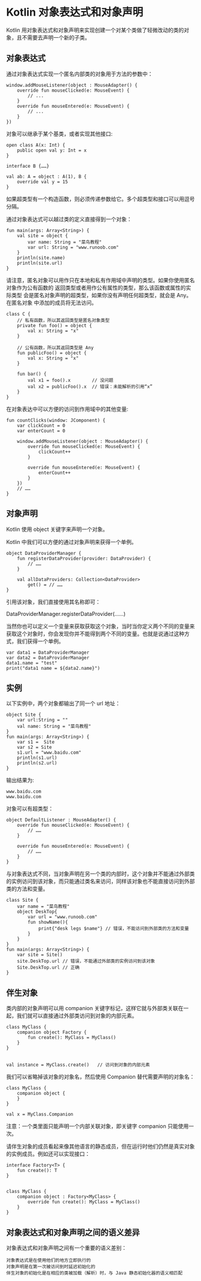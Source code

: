 # Kotlin 对象表达式和对象声明
Kotlin 用对象表达式和对象声明来实现创建一个对某个类做了轻微改动的类的对象，且不需要去声明一个新的子类。

## 对象表达式

通过对象表达式实现一个匿名内部类的对象用于方法的参数中：

	window.addMouseListener(object : MouseAdapter() {
	    override fun mouseClicked(e: MouseEvent) {
	        // ...
	    }
	    override fun mouseEntered(e: MouseEvent) {
	        // ...
	    }
	})

对象可以继承于某个基类，或者实现其他接口:

	open class A(x: Int) {
	    public open val y: Int = x
	}
	
	interface B {……}
	
	val ab: A = object : A(1), B {
	    override val y = 15
	}

如果超类型有一个构造函数，则必须传递参数给它。多个超类型和接口可以用逗号分隔。

通过对象表达式可以越过类的定义直接得到一个对象：

	fun main(args: Array<String>) {
	    val site = object {
	        var name: String = "菜鸟教程"
	        var url: String = "www.runoob.com"
	    }
	    println(site.name)
	    println(site.url)
	}

请注意，匿名对象可以用作只在本地和私有作用域中声明的类型。如果你使用匿名对象作为公有函数的 返回类型或者用作公有属性的类型，那么该函数或属性的实际类型 会是匿名对象声明的超类型，如果你没有声明任何超类型，就会是 Any。在匿名对象 中添加的成员将无法访问。

	class C {
	    // 私有函数，所以其返回类型是匿名对象类型
	    private fun foo() = object {
	        val x: String = "x"
	    }
	
	    // 公有函数，所以其返回类型是 Any
	    fun publicFoo() = object {
	        val x: String = "x"
	    }
	
	    fun bar() {
	        val x1 = foo().x        // 没问题
	        val x2 = publicFoo().x  // 错误：未能解析的引用“x”
	    }
	}

在对象表达中可以方便的访问到作用域中的其他变量:

	fun countClicks(window: JComponent) {
	    var clickCount = 0
	    var enterCount = 0
	
	    window.addMouseListener(object : MouseAdapter() {
	        override fun mouseClicked(e: MouseEvent) {
	            clickCount++
	        }
	
	        override fun mouseEntered(e: MouseEvent) {
	            enterCount++
	        }
	    })
	    // ……
	}

## 对象声明

Kotlin 使用 object 关键字来声明一个对象。

Kotlin 中我们可以方便的通过对象声明来获得一个单例。

	object DataProviderManager {
	    fun registerDataProvider(provider: DataProvider) {
	        // ……
	    }
	
	    val allDataProviders: Collection<DataProvider>
	        get() = // ……
	}

引用该对象，我们直接使用其名称即可：

DataProviderManager.registerDataProvider(……)

当然你也可以定义一个变量来获取获取这个对象，当时当你定义两个不同的变量来获取这个对象时，你会发现你并不能得到两个不同的变量。也就是说通过这种方式，我们获得一个单例。

	var data1 = DataProviderManager
	var data2 = DataProviderManager
	data1.name = "test"
	print("data1 name = ${data2.name}")  

## 实例

以下实例中，两个对象都输出了同一个 url 地址：

	object Site {
	    var url:String = ""
	    val name: String = "菜鸟教程"
	}
	fun main(args: Array<String>) {
	    var s1 =  Site
	    var s2 = Site
	    s1.url = "www.baidu.com"
	    println(s1.url)
	    println(s2.url)
	}

输出结果为:

	www.baidu.com
	www.baidu.com
对象可以有超类型：

	object DefaultListener : MouseAdapter() {
	    override fun mouseClicked(e: MouseEvent) {
	        // ……
	    }
	
	    override fun mouseEntered(e: MouseEvent) {
	        // ……
	    }
	}

与对象表达式不同，当对象声明在另一个类的内部时，这个对象并不能通过外部类的实例访问到该对象，而只能通过类名来访问，同样该对象也不能直接访问到外部类的方法和变量。

	class Site {
	    var name = "菜鸟教程"
	    object DeskTop{
	        var url = "www.runoob.com"
	        fun showName(){
	            print{"desk legs $name"} // 错误，不能访问到外部类的方法和变量
	        }
	    }
	}
	fun main(args: Array<String>) {
	    var site = Site()
	    site.DeskTop.url // 错误，不能通过外部类的实例访问到该对象
	    Site.DeskTop.url // 正确
	}

## 伴生对象

类内部的对象声明可以用 companion 关键字标记，这样它就与外部类关联在一起，我们就可以直接通过外部类访问到对象的内部元素。
	
	class MyClass {
	    companion object Factory {
	        fun create(): MyClass = MyClass()
	    }
	}
	
	
	val instance = MyClass.create()   // 访问到对象的内部元素

我们可以省略掉该对象的对象名，然后使用 Companion 替代需要声明的对象名：
	
	class MyClass {
	    companion object {
	    }
	}
	
	val x = MyClass.Companion

注意：一个类里面只能声明一个内部关联对象，即关键字 companion 只能使用一次。

请伴生对象的成员看起来像其他语言的静态成员，但在运行时他们仍然是真实对象的实例成员。例如还可以实现接口：

	interface Factory<T> {
	    fun create(): T
	}
	
	
	class MyClass {
	    companion object : Factory<MyClass> {
	        override fun create(): MyClass = MyClass()
	    }
	}

## 对象表达式和对象声明之间的语义差异

对象表达式和对象声明之间有一个重要的语义差别：
	
	对象表达式是在使用他们的地方立即执行的
	对象声明是在第一次被访问到时延迟初始化的
	伴生对象的初始化是在相应的类被加载（解析）时，与 Java 静态初始化器的语义相匹配